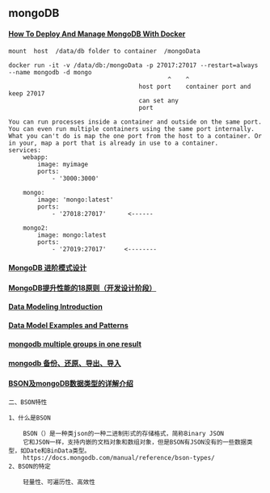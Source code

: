 ## mongoDB

#### [How To Deploy And Manage MongoDB With Docker](https://phoenixnap.com/kb/docker-mongodb)

```
mount  host  /data/db folder to container  /mongoData

docker run -it -v /data/db:/mongoData -p 27017:27017 --restart=always --name mongodb -d mongo
                                            ^    ^
                                    host port    container port and keep 27017
                                    can set any
                                    port

You can run processes inside a container and outside on the same port. You can even run multiple containers using the same port internally. What you can't do is map the one port from the host to a container. Or in your, map a port that is already in use to a container.
services:
    webapp:
        image: myimage
        ports:
            - '3000:3000'

    mongo:
        image: 'mongo:latest'
        ports:
            - '27018:27017'      <------

    mongo2:
        image: mongo:latest
        ports:
            - '27019:27017'     <--------
```

#### [MongoDB 进阶模式设计](https://mongoing.com/mongodb-advanced-pattern-design)

#### [MongoDB提升性能的18原则（开发设计阶段）](https://blog.fundebug.com/2018/09/19/18-principle-to-improve-mongodb-performance/)

#### [Data Modeling Introduction](https://docs.mongodb.com/manual/core/data-modeling-introduction/)
#### [Data Model Examples and Patterns](https://docs.mongodb.com/manual/applications/data-models/)

#### [mongodb multiple groups in one result](https://stackoverflow.com/questions/23745097/mongodb-multiple-groups-in-one-result)

#### [mongodb 备份、还原、导出、导入](https://www.jianshu.com/p/667fd4fd6ff7)

#### [BSON及mongoDB数据类型的详解介绍](http://www.haiyang.me/read.php?key=697)
```
二、BSON特性

1、什么是BSON

    BSON（）是一种类json的一种二进制形式的存储格式，简称Binary JSON
    它和JSON一样，支持内嵌的文档对象和数组对象，但是BSON有JSON没有的一些数据类型，如Date和BinData类型。
    https://docs.mongodb.com/manual/reference/bson-types/
2、BSON的特定

    轻量性、可遍历性、高效性
```